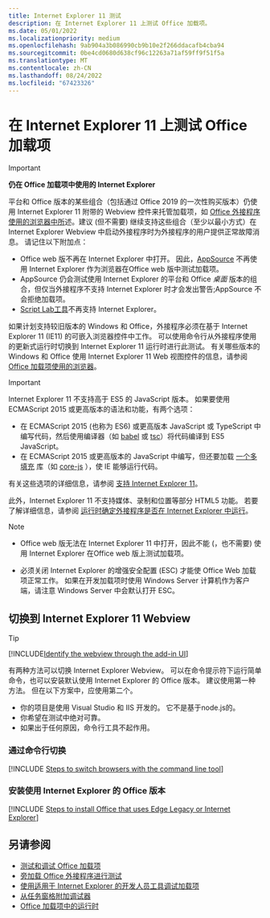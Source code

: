 ```yaml
---
title: Internet Explorer 11 测试
description: 在 Internet Explorer 11 上测试 Office 加载项。
ms.date: 05/01/2022
ms.localizationpriority: medium
ms.openlocfilehash: 9ab904a3b086990cb9b10e2f266ddacafb4cba94
ms.sourcegitcommit: 0be4cd0680d638cf96c12263a71af59ff9f51f5a
ms.translationtype: MT
ms.contentlocale: zh-CN
ms.lasthandoff: 08/24/2022
ms.locfileid: "67423326"
---
```

# <a name="test-your-office-add-in-on-internet-explorer-11"></a>在 Internet Explorer 11 上测试 Office 加载项

> [!IMPORTANT]
> **仍在 Office 加载项中使用的 Internet Explorer**
>
> 平台和 Office 版本的某些组合（包括通过 Office 2019 的一次性购买版本）仍使用 Internet Explorer 11 附带的 Webview 控件来托管加载项，如 [Office 外接程序使用的浏览器中所](../concepts/browsers-used-by-office-web-add-ins.md)述。建议 (但不需要) 继续支持这些组合（至少以最小方式）在 Internet Explorer Webview 中启动外接程序时为外接程序的用户提供正常故障消息。 请记住以下附加点：
>
> - Office web 版不再在 Internet Explorer 中打开。 因此，[AppSource](/office/dev/store/submit-to-appsource-via-partner-center) 不再使用 Internet Explorer 作为浏览器在Office web 版中测试加载项。
> - AppSource 仍会测试使用 Internet Explorer 的平台和 Office *桌面* 版本的组合，但仅当外接程序不支持 Internet Explorer 时才会发出警告;AppSource 不会拒绝加载项。
> - [Script Lab工具](../overview/explore-with-script-lab.md)不再支持 Internet Explorer。

如果计划支持较旧版本的 Windows 和 Office，外接程序必须在基于 Internet Explorer 11 (IE11) 的可嵌入浏览器控件中工作。 可以使用命令行从外接程序使用的更新式运行时切换到 Internet Explorer 11 运行时进行此测试。 有关哪些版本的 Windows 和 Office 使用 Internet Explorer 11 Web 视图控件的信息，请参阅 [Office 加载项使用的浏览器](../concepts/browsers-used-by-office-web-add-ins.md)。

> [!IMPORTANT]
> Internet Explorer 11 不支持高于 ES5 的 JavaScript 版本。 如果要使用 ECMAScript 2015 或更高版本的语法和功能，有两个选项：
>
> - 在 ECMAScript 2015 (也称为 ES6) 或更高版本 JavaScript 或 TypeScript 中编写代码，然后使用编译器（如 [babel](https://babeljs.io/) 或 [tsc](https://www.typescriptlang.org/index.html)）将代码编译到 ES5 JavaScript。
> - 在 ECMAScript 2015 或更高版本的 JavaScript 中编写，但还要加载 [一个多填充](https://en.wikipedia.org/wiki/Polyfill_(programming)) 库（如 [core-js](https://github.com/zloirock/core-js) ），使 IE 能够运行代码。
>
> 有关这些选项的详细信息，请参阅 [支持 Internet Explorer 11](../develop/support-ie-11.md)。
>
> 此外，Internet Explorer 11 不支持媒体、录制和位置等部分 HTML5 功能。 若要了解详细信息，请参阅 [运行时确定外接程序是否在 Internet Explorer 中运行](../develop/support-ie-11.md#determine-at-runtime-if-the-add-in-is-running-in-internet-explorer)。

> [!NOTE]
> - Office web 版无法在 Internet Explorer 11 中打开，因此不能 (，也不需要) 使用 Internet Explorer 在Office web 版上测试加载项。
>
> - 必须关闭 Internet Explorer 的增强安全配置 (ESC) 才能使 Office Web 加载项正常工作。 如果在开发加载项时使用 Windows Server 计算机作为客户端，请注意 Windows Server 中会默认打开 ESC。

## <a name="switch-to-the-internet-explorer-11-webview"></a>切换到 Internet Explorer 11 Webview

> [!TIP]
> [!INCLUDE[Identify the webview through the add-in UI](../includes/identify-webview-in-ui.md)]

有两种方法可以切换 Internet Explorer Webview。 可以在命令提示符下运行简单命令，也可以安装默认使用 Internet Explorer 的 Office 版本。 建议使用第一种方法。 但在以下方案中，应使用第二个。

- 你的项目是使用 Visual Studio 和 IIS 开发的。 它不是基于node.js的。
- 你希望在测试中绝对可靠。
- 如果出于任何原因，命令行工具不起作用。

### <a name="switch-via-the-command-line"></a>通过命令行切换

[!INCLUDE [Steps to switch browsers with the command line tool](../includes/use-legacy-edge-or-ie.md)]

### <a name="install-a-version-of-office-that-uses-internet-explorer"></a>安装使用 Internet Explorer 的 Office 版本

[!INCLUDE [Steps to install Office that uses Edge Legacy or Internet Explorer](../includes/install-office-that-uses-legacy-edge-or-ie.md)]

## <a name="see-also"></a>另请参阅

- [测试和调试 Office 加载项](test-debug-office-add-ins.md)
- [旁加载 Office 外接程序进行测试](create-a-network-shared-folder-catalog-for-task-pane-and-content-add-ins.md)
- [使用适用于 Internet Explorer 的开发人员工具调试加载项](debug-add-ins-using-f12-tools-ie.md)
- [从任务窗格附加调试器](attach-debugger-from-task-pane.md)
- [Office 加载项中的运行时](runtimes.md)